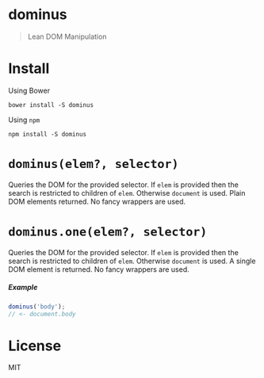 # dominus

> Lean DOM Manipulation

# Install

Using Bower

```shell
bower install -S dominus
```

Using `npm`

```shell
npm install -S dominus
```

# `dominus(elem?, selector)`

Queries the DOM for the provided selector. If `elem` is provided then the search is restricted to children of `elem`. Otherwise `document` is used. Plain DOM elements returned. No fancy wrappers are used.

# `dominus.one(elem?, selector)`

Queries the DOM for the provided selector. If `elem` is provided then the search is restricted to children of `elem`. Otherwise `document` is used. A single DOM element is returned. No fancy wrappers are used.

##### Example

```js
dominus('body');
// <- document.body
```

# License

MIT
